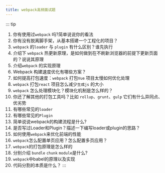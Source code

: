 ```yaml
---
title: webpack高频面试题
---
```


::: tip
1. 你有使用过`webpack` 吗?简单说说你的看法
2. 你有没有脱离脚手架，从基本搭建一个工程化的项目？
3. `webpack` 的`loader` 与 `plugin` 有什么区别？谁先执行
4. 介绍下 `webpack` 热更新原理，是如何做到在不刷新浏览器的前提下更新页面的？说说其原理
5. 介绍`webpack` 的实现原理
6. Webpack 构建速度优化有哪些方案？
7. 如何提高打包速度：`webpack` 打包`Vue` 项目太慢如何优化处理
8. `webpack` 打包`react` 项目怎么减少`生成js` 的大小
9. `webpack` 怎么处理模块化？模块化机制是怎么样的？
10. 你还了解其他的打包工具吗？比如 `rollup`、`grunt`、`gulp` 它们有什么异同点、优劣势
11. 有哪些常见的`loader`
12. 有哪些常见的`Plugin`
13. 简单说说webpack的构建流程是什么?
14. 是否写过Loader和Plugin？描述一下编写loader或plugin的思路？
15. 如何使用`webpack`来优化前端的性能
16. `webpack`怎么配置单页应用？怎么配置多页应用？
17. `webpack`的打包原理是怎么样的
18. 分别介绍 `bundle` `chunk` `module`是什么?
19. `webpack`中babel的原理以及实现
20. 代码分割的本质是什么？
:::
